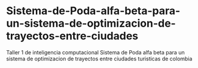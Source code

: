 # Sistema-de-Poda-alfa-beta-para-un-sistema-de-optimizacion-de-trayectos-entre-ciudades
Taller 1 de inteligencia computacional Sistema de Poda alfa beta para un sistema de optimizacion de trayectos entre ciudades turisticas de colombia
